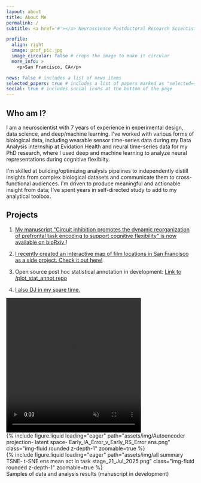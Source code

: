 ```yaml
---
layout: about
title: About Me
permalink: /
subtitle: <a href='#'></a> Neuroscience Postdoctoral Research Scientist at UCSF. Socials are linked below.

profile:
  align: right
  image: prof_pic.jpg
  image_circular: false # crops the image to make it circular
  more_info: >
    <p>San Francisco, CA</p>

news: False # includes a list of news items
selected_papers: true # includes a list of papers marked as "selected={true}"
social: true # includes social icons at the bottom of the page
---
```


## Who am I?

I am a neuroscientist with 7 years of experience in experimental design, data science, and deep/machine learning. I've worked with various forms of biological data, including wearable sensor time-series data during my Data Analysis internship at Evidation Health and neural time-series data for my PhD research, where I used deep and machine learning to analyze neural representations during cognitive flexiblity.

I'm skilled at building/optimizing analysis pipelines to independently distill insights from complex biological datasets and communicate them to cross-functional audiences. I'm driven to produce meaningful and actionable insight from data; I've spent years in self-directed study to add to my analytical toolbox.

## Projects

1. <a href="https://www.biorxiv.org/content/10.1101/2025.08.09.669414v1"> My manuscript "Circuit inhibition promotes the dynamic reorganization of prefrontal task encoding to support cognitive flexibility" is now available on bioRxiv </a>!

2. <a href="http://www.moviesofsanfrancisco.info/"> I recently created an interactive map of film locations in San Francisco as a side project. Check it out here! </a>

3. Open source post hoc statistical annotation in development: <a href="https://github.com/cjohnsoncruz/plot_posthoc_test" target="_blank" rel="noopener noreferrer">Link to /plot_stat_annot repo</a>

4. <a href="https://soundcloud.com/djcarloscruzsf" target="_blank" rel="noopener noreferrer">I also DJ in my spare time. </a>

<div class="row mt-3">
    <div class="col-sm mt-3 mt-md-0">
        <video width="360" height="360" autoplay loop muted playsinline>
      <source src="/assets/video/c6_2 veh cells 16x speed.mp4" type="video/mp4">
      Your browser does not support the video tag.
      </video>
    </div>
    <div class="col-sm mt-3 mt-md-0">
      {% include figure.liquid loading="eager" path="assets/img/Autoencoder projection- latent space- Early_IA_Error_v_Early_RS_Error ens.png" class="img-fluid rounded z-depth-1" zoomable=true %}
      </div>
    <div class="col-sm mt-3 mt-md-0">
      {% include figure.liquid loading="eager" path="assets/img/all summary TSNE- t-SNE ens mean act in task stage_21_Jul_2025.png" class="img-fluid rounded z-depth-1" zoomable=true %}
      </div>

</div>
<div class="caption">
    Samples of data and analysis results (manuscript in development)
</div>
